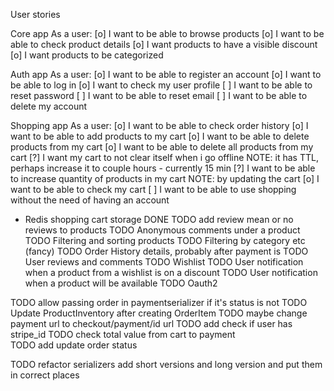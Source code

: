 User stories

Core app
As a user:
[o] I want to be able to browse products
[o] I want to be able to check product details
[o] I want products to have a visible discount
[o] I want products to be categorized


Auth app
As a user:
[o] I want to be able to register an account
[o] I want to be able to log in
[o] I want to check my user profile
[ ] I want to be able to reset password
[ ] I want to be able to reset email
[ ] I want to be able to delete my account


Shopping app
As a user:
[o] I want to be able to check order history
[o] I want to be able to add products to my cart
[o] I want to be able to delete products from my cart
[o] I want to be able to delete all products from my cart
[?] I want my cart to not clear itself when i go offline NOTE: it has TTL, perhaps increase it to couple hours - currently 15 min
[?] I want to be able to increase quantity of products in my cart NOTE: by updating the cart
[o] I want to be able to check my cart 
[ ] I want to be able to use shopping without the need of having an account

- Redis shopping cart storage DONE
TODO add review mean or no reviews to products
TODO Anonymous comments under a product
TODO Filtering and sorting products
TODO Filtering by category etc (fancy)
TODO Order History details, probably after payment is
TODO User reviews and comments
TODO Wishlist
TODO User notification when a product from a wishlist is on a discount
TODO User notification when a product will be available
TODO Oauth2


TODO allow passing order in paymentserializer if it's status is not
TODO Update ProductInventory after creating OrderItem
TODO maybe change payment url to checkout/payment/id url
TODO add check if user has stripe_id
TODO check total value from cart to payment\
TODO add update order status

TODO refactor serializers add short versions and long version and put them in correct places
